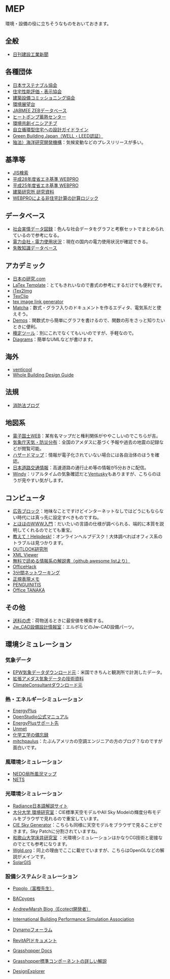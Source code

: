 # MEP
環境・設備の役に立ちそうなものをおいておきます。

## 全般
* [日刊建設工業新聞](https://www.decn.co.jp/)

## 各種団体
* [日本サステナブル協会](http://www.jsbc.or.jp/index.html)
* [住宅性能評価・表示協会](https://www.hyoukakyoukai.or.jp/)
* [建築設備コミッショニング協会](http://www.bsca.or.jp/)
* [環境展望台](https://tenbou.nies.go.jp/)
* [JABMEE ZEBデータベース](https://zeb-database.jabmee.or.jp/jabmeezeb/landing)
* [ヒートポンプ蓄熱センター](https://www.hptcj.or.jp/)
* [環境共創イニシアチブ](https://sii.or.jp/)
* [自立循環型住宅への設計ガイドライン](http://www.jjj-design.org/guideline/)
* [Green Building Japan（WELL・LEED認証）](https://www.gbj.or.jp/)
* [独法）海洋研究開発機構](http://www.jamstec.go.jp/j/)：気候変動などのプレスリリースが多い。


## 基準等
* [JIS検索](https://kikakurui.com/)
* [平成28年度省エネ基準 WEBPRO](https://www.kenken.go.jp/becc/index.html)
* [平成25年度省エネ基準 WEBPRO](https://www.kenken.go.jp/becc/index_h25.html)
* [建築研究所 研究資料](https://www.kenken.go.jp/japanese/contents/publications/data.html)
* [WEBPROによる非住宅計算の計算ロジック](https://webpro-nr.github.io/BESJP_EngineeringReference/index.html)

## データベース
* [社会実情データ図録](https://honkawa2.sakura.ne.jp/index.html)：色んな社会データをグラフと考察セットでまとめられているので参考になる。
* [電力会社・電力使用状況](http://agora.ex.nii.ac.jp/earthquake/201103-eastjapan/energy/electrical-japan/usage/)：現在の国内の電力使用状況が確認できる。
* [失敗知識データベース](http://www.shippai.org/fkd/index.php)

## アカデミック
* [日本の研究.com](https://research-er.jp/)
* [LaTex Template](http://www.latextemplates.com/)：とてもきれいなので書式の参考にするだけでも便利です。
* [iTex2Img](http://www.sciweavers.org/free-online-latex-equation-editor)
* [TexClip](https://texclip.marutank.net/)
* [tex image link generator](https://tex-image-link-generator.herokuapp.com/)
* [Matcha](https://www.mathcha.io/)：数式・グラフ入りのドキュメントを作るエディタ、電気系だと使えそう。
* [Demos](https://www.desmos.com/?lang=ja)：関数式から簡単にグラフを書けるので、関数の形をさっと知りたいときに便利。
* [検定ツール](http://www.quantpsy.org/calc.htm)：別にこれでなくてもいいのですが、手軽なので。
* [Diagrams](https://app.diagrams.net/)：簡単なUMLなどが書けます。

## 海外
* [venticool](https://venticool.eu/#)
* [Whole Building Design Guide](https://www.wbdg.org/)

## 法規
* [消防法ブログ](https://kurasiwoyutakani.com/)

## 地図系
* [電子国土WEB](https://maps.gsi.go.jp/)：某有名マップだと権利関係がややこしいのでこちらが吉。
* [気象庁天気・防災分布](https://www.jma.go.jp/bosai/#pattern=default)：全国のアメダスに基づく予報や過去の地震の記録などが閲覧可能。
* [ハザードマップ](https://disaportal.gsi.go.jp/index.html)：情報が電子化されていない場合には各自治体のほうを確認。
* [日本道路交通情報](https://www.jartic.or.jp/)：高速道路の通行止め等の情報が5分おきに配信。
* [Windy](https://www.windy.com/?35.739,139.613,5)：リアルタイムの気象確認だと[Ventusky](https://www.ventusky.com/)もありますが、こちらのほうが見やすい気がします。

## コンピュータ
* [広告ブロック](https://wikiwiki.jp/nanj-adguard/)：地味なことですけどインターネットなしではどうにもならない時代には真っ先に設定すべきものですね。
* [とほほのWWW入門](http://www.tohoho-web.com/www.htm)：だいたいの言語の仕様が調べられる、端的に本質を説明してくれるのでとても重宝。
* [教えて！Helpdesk!](http://office-qa.com/index.htm)：オンラインヘルプデスク！大体調べればオフィス系のトラブルは見つかります。
* [OUTLOOK研究所](https://outlooklab.wordpress.com/)
* [XML Viewer](https://masa331.github.io/xml_fiddler/)
* [無料で読める情報系の解説書（github awesome listより）](https://github.com/topics/awesome)
* [OfficeHack](https://office-hack.com/)
* [3分間ネットワーキング](http://www5e.biglobe.ne.jp/%257Eaji/3min/)
* [正規表現メモ](http://www.kt.rim.or.jp/~kbk/regex/regex.html)
* [PENGUINITIS](http://penguinitis.g1.xrea.com/)
* [Office TANAKA](http://officetanaka.net/index.stm)

## その他
* [送料の虎](https://www.shipping.jp/)：荷物送るときに最安値を検索する。
* [Jw_CAD設備設計情報室](https://jwcad.setsubit.com/)：エルボなどのJw-CAD設備パーツ。

## 環境シミュレーション
### 気象データ
* [EPW気象データダウンロード元](https://energyplus.net/weather)：米国できちんと観測所で計測したデータ。
* [拡張アメダス気象データの技術資料](https://www.metds.co.jp/documents/ea/)
* [ClimateConsultantダウンロード元](http://www.energy-design-tools.aud.ucla.edu/)

### 熱・エネルギーシミュレーション
* [EnergyPlus](https://energyplus.net/)
* [OpenStudio公式マニュアル](https://nrel.github.io/OpenStudio-user-documentation/)
* [EnergyPlusサポート先](https://bigladdersoftware.com/projects/energyplus/index.html)
* [Unmet](https://unmethours.com/questions/)
* [化学工学の備忘録](https://chemesim.com/index.htm)
* [mitchpaulus](https://mitchellt.com/)：たぶんアメリカの空調エンジニアの方のブログ？なのですが面白いです。

### 風環境シミュレーション
* [NEDO局所風況マップ](http://app8.infoc.nedo.go.jp/nedo/)
* [NETS](http://www.nets-club.com/index.htm)

### 光環境シミュレーション
* [Radiance日本語解説サイト](https://arch.xtr.jp/radiance/frame.htm)
* [大分大学 環境研究室](http://www.arch.oita-u.ac.jp/env/)：CIE標準天空モデルやAll Sky Modelの輝度分布モデルをブラウザで見れるので重宝しています。
* [CIE Sky Generator](http://andrewmarsh.com/software/cie-sky-web/)：こちらも同様に天空モデルをブラウザで見ることができます。Sky Patchに分割されていますね。
* [和歌山大学床井研究室](http://marina.sys.wakayama-u.ac.jp/~tokoi/oglarticles.html) ：光環境シミュレーションはかなりCG技術と密接なのでとても参考になります。
* [Wgld.org](https://wgld.org/)：同上の理由でここに載せていますが、こちらはOpenGLなどの解説がメインです。
* [SolarGIS](https://solargis.com/)

### 設備システムシミュレーション
* [Popolo（富樫先生）](http://www.hvacsimulator.net/)
* [BACpypes](http://bacpypes.sourceforge.net/)
* [AndrewMarsh Blog（Ecotect開発者）](http://andrewmarsh.com/)

* [International Building Performance Simulation Association](https://www.ibpsa.us/)
* [Dynamoフォーラム](https://forum.dynamobim.com/)
* [RevitAPIドキュメント](https://www.revitapidocs.com/)
* [Grasshopper Docs](https://grasshopperdocs.com/)
* [Grasshopper標準コンポーネントの詳しい解説](https://www.applicraft.com/ghcp_index/)
* [DesignExplorer](http://tt-acm.github.io/DesignExplorer/)


